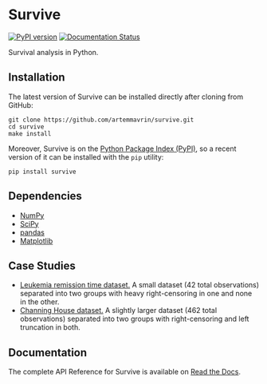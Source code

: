 # Survive

[![PyPI version](https://badge.fury.io/py/survive.svg)](https://badge.fury.io/py/survive)
[![Documentation Status](https://readthedocs.org/projects/survive-python/badge/?version=latest)](https://survive-python.readthedocs.io/?badge=latest)

Survival analysis in Python.

## Installation

The latest version of Survive can be installed directly after cloning from GitHub:

    git clone https://github.com/artemmavrin/survive.git
    cd survive
    make install

Moreover, Survive is on the [Python Package Index (PyPI)](https://pypi.org/project/survive/), so a recent version of it can be installed with the `pip` utility:

    pip install survive

## Dependencies

* [NumPy](http://www.numpy.org)
* [SciPy](https://www.scipy.org)
* [pandas](https://pandas.pydata.org)
* [Matplotlib](https://matplotlib.org)

## Case Studies

* [Leukemia remission time dataset.](https://survive-python.readthedocs.io/examples/Leukemia_Remission_Time_Dataset.html)
  A small dataset (42 total observations) separated into two groups with heavy right-censoring in one and none in the other.
* [Channing House dataset.](https://survive-python.readthedocs.io/examples/Channing_House_Dataset.html)
  A slightly larger dataset (462 total observations) separated into two groups with right-censoring and left truncation in both.


## Documentation

The complete API Reference for Survive is available on [Read the Docs](https://survive-python.readthedocs.io/api.html).
